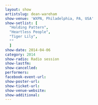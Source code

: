 ```yaml
---
layout: show
artistslug: dean-wareham
show-venue: 'WXPN, Philadelphia, PA, USA'
show-setlist: [
  "Holding Pattern",
  "Heartless People",
  "Tiger Lily",
  ""
  ]
show-date: 2014-04-06
category: 2014
show-radio: Radio session
show-lastfm: 
show-cancelled: 
performers: 
facebook-event-url: 
show-poster-url: 
show-ticket-url: 
show-venue-website: 
show-additional: 
---
```



